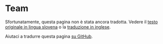 # Team

Sfortunatamente, questa pagina non è stata ancora tradotta. Vedere il [testo originale in lingua slovena](/sl/team) o la [traduzione in inglese](/en/team).

Aiutaci a tradurre questa pagina [su GitHub](https://github.com/sledilnik/website/blob/master/src/content/it/team.md).

